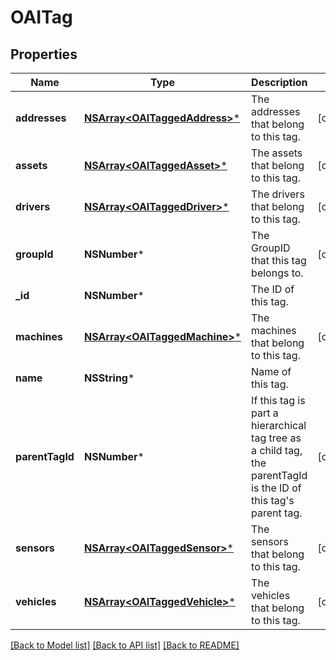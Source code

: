 # OAITag

## Properties
Name | Type | Description | Notes
------------ | ------------- | ------------- | -------------
**addresses** | [**NSArray&lt;OAITaggedAddress&gt;***](OAITaggedAddress.md) | The addresses that belong to this tag. | [optional] 
**assets** | [**NSArray&lt;OAITaggedAsset&gt;***](OAITaggedAsset.md) | The assets that belong to this tag. | [optional] 
**drivers** | [**NSArray&lt;OAITaggedDriver&gt;***](OAITaggedDriver.md) | The drivers that belong to this tag. | [optional] 
**groupId** | **NSNumber*** | The GroupID that this tag belongs to. | [optional] 
**_id** | **NSNumber*** | The ID of this tag. | 
**machines** | [**NSArray&lt;OAITaggedMachine&gt;***](OAITaggedMachine.md) | The machines that belong to this tag. | [optional] 
**name** | **NSString*** | Name of this tag. | 
**parentTagId** | **NSNumber*** | If this tag is part a hierarchical tag tree as a child tag, the parentTagId is the ID of this tag&#39;s parent tag. | [optional] 
**sensors** | [**NSArray&lt;OAITaggedSensor&gt;***](OAITaggedSensor.md) | The sensors that belong to this tag. | [optional] 
**vehicles** | [**NSArray&lt;OAITaggedVehicle&gt;***](OAITaggedVehicle.md) | The vehicles that belong to this tag. | [optional] 

[[Back to Model list]](../README.md#documentation-for-models) [[Back to API list]](../README.md#documentation-for-api-endpoints) [[Back to README]](../README.md)


